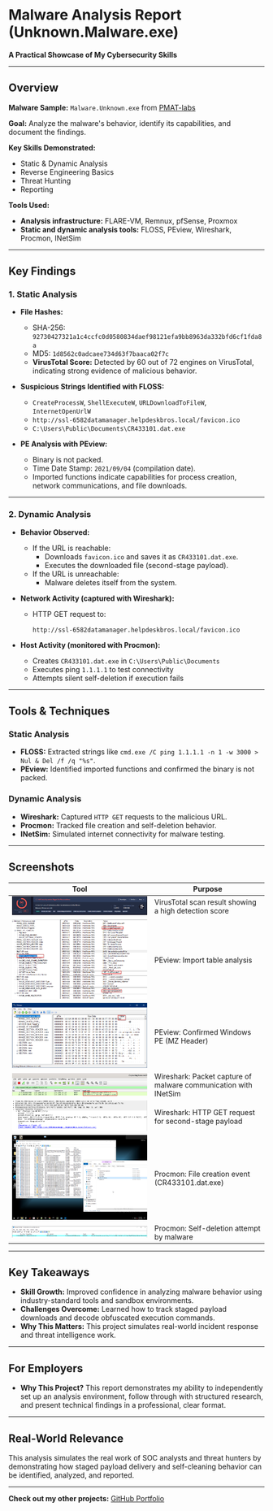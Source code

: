 # Malware Analysis Report (Unknown.Malware.exe)
**A Practical Showcase of My Cybersecurity Skills**  

---

##  Overview  
**Malware Sample:** `Malware.Unknown.exe` from [PMAT-labs ](https://github.com/HuskyHacks/PMAT-labs/tree/main  )

**Goal:** Analyze the malware's behavior, identify its capabilities, and document the findings.  

**Key Skills Demonstrated:**  
- Static & Dynamic Analysis  
- Reverse Engineering Basics  
- Threat Hunting  
- Reporting  

**Tools Used:**
- **Analysis infrastructure:** FLARE-VM, Remnux, pfSense, Proxmox
- **Static and dynamic analysis tools:** FLOSS, PEview, Wireshark, Procmon, INetSim  

---

##  Key Findings  

### **1. Static Analysis**  
- **File Hashes:**  
  - SHA-256: `92730427321a1c4ccfc0d0580834daef98121efa9bb8963da332bfd6cf1fda8a`  
  - MD5: `1d8562c0adcaee734d63f7baaca02f7c`  
  - **VirusTotal Score:** Detected by 60 out of 72 engines on VirusTotal, indicating strong evidence of malicious behavior.

- **Suspicious Strings Identified with FLOSS:**  
  - `CreateProcessW`, `ShellExecuteW`, `URLDownloadToFileW`, `InternetOpenUrlW`
  - `http://ssl-6582datamanager.helpdeskbros.local/favicon.ico`  
  - `C:\Users\Public\Documents\CR433101.dat.exe`  

- **PE Analysis with PEview:**  
  - Binary is not packed.  
  - Time Date Stamp: `2021/09/04` (compilation date).  
  - Imported functions indicate capabilities for process creation, network communications, and file downloads.  

---

### **2. Dynamic Analysis**  
- **Behavior Observed:**  
  - If the URL is reachable:  
    - Downloads `favicon.ico` and saves it as `CR433101.dat.exe`.  
    - Executes the downloaded file (second-stage payload). 
  - If the URL is unreachable:  
    - Malware deletes itself from the system.

- **Network Activity (captured with Wireshark):**  
  - HTTP GET request to:

    ```
    http://ssl-6582datamanager.helpdeskbros.local/favicon.ico
    ```

- **Host Activity (monitored with Procmon):**  
  - Creates `CR433101.dat.exe` in `C:\Users\Public\Documents`  
  - Executes ping `1.1.1.1` to test connectivity
  - Attempts silent self-deletion if execution fails

---

##  Tools & Techniques  

### **Static Analysis**  
- **FLOSS:** Extracted strings like `cmd.exe /C ping 1.1.1.1 -n 1 -w 3000 > Nul & Del /f /q "%s"`.  
- **PEview:** Identified imported functions and confirmed the binary is not packed.  

### **Dynamic Analysis**  
- **Wireshark:** Captured `HTTP GET` requests to the malicious URL.  
- **Procmon:** Tracked file creation and self-deletion behavior.  
- **INetSim:** Simulated internet connectivity for malware testing.  

---

##  Screenshots  

| **Tool**   | **Purpose**                          |  
|------------|--------------------------------------|  
| ![VirusTotal](https://github.com/sapan322/Raman-Cybersecurity-Portfolio/blob/main/Malware%20Development%20%26%20Analysis/Malware%20Analysis/Reports/screenshots/%231_1.png) | VirusTotal scan result showing a high detection score |  
| ![PEview](https://github.com/sapan322/Raman-Cybersecurity-Portfolio/blob/main/Malware%20Development%20%26%20Analysis/Malware%20Analysis/Reports/screenshots/%231_2.png)     | PEview: Import table analysis |
| ![PEview](https://github.com/sapan322/Raman-Cybersecurity-Portfolio/blob/main/Malware%20Development%20%26%20Analysis/Malware%20Analysis/Reports/screenshots/%231_3.png)     |  	PEview: Confirmed Windows PE (MZ Header) |
| ![Wireshark](https://github.com/sapan322/Raman-Cybersecurity-Portfolio/blob/main/Malware%20Development%20%26%20Analysis/Malware%20Analysis/Reports/screenshots/%231_4.png)     |  	Wireshark: Packet capture of malware communication with INetSim |
| ![Wireshark](https://github.com/sapan322/Raman-Cybersecurity-Portfolio/blob/main/Malware%20Development%20%26%20Analysis/Malware%20Analysis/Reports/screenshots/%231_5.png)     | 	Wireshark: HTTP GET request for second-stage payload |
| ![Procmon](https://github.com/sapan322/Raman-Cybersecurity-Portfolio/blob/main/Malware%20Development%20%26%20Analysis/Malware%20Analysis/Reports/screenshots/%231_6.png)     | Procmon: File creation event (CR433101.dat.exe) |
| ![Procmon](https://github.com/sapan322/Raman-Cybersecurity-Portfolio/blob/main/Malware%20Development%20%26%20Analysis/Malware%20Analysis/Reports/screenshots/%231_7.png)     | 	Procmon: Self-deletion attempt by malware |



---

##  Key Takeaways  
- **Skill Growth:** Improved confidence in analyzing malware behavior using industry-standard tools and sandbox environments.
- **Challenges Overcome:** Learned how to track staged payload downloads and decode obfuscated execution commands. 
- **Why This Matters:** This project simulates real-world incident response and threat intelligence work.  

---

##  For Employers  
- **Why This Project?** This report demonstrates my ability to independently set up an analysis environment, follow through with structured research, and present technical findings in a professional, clear format.

---

## Real-World Relevance
This analysis simulates the real work of SOC analysts and threat hunters by demonstrating how staged payload delivery and self-cleaning behavior can be identified, analyzed, and reported.

---

 **Check out my other projects:** [GitHub Portfolio](https://github.com/sapan322/Raman-Cybersecurity-Portfolio/tree/main)  
